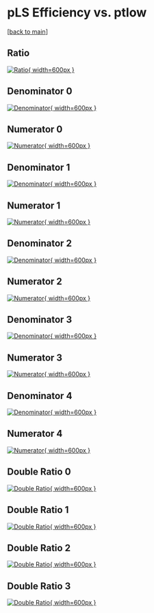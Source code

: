 # pLS Efficiency vs. ptlow

[[back to main](./)]



## Ratio

[![Ratio](../mtv/var/pLS_vtr_13_0_eff_ptlow.png){ width=600px }](../mtv/var/pLS_vtr_13_0_eff_ptlow.pdf)

## Denominator 0

[![Denominator](../mtv/den/pLS_vtr_13_0_eff_ptlow_den0.png){ width=600px }](../mtv/den/pLS_vtr_13_0_eff_ptlow_den0.pdf)

## Numerator 0

[![Numerator](../mtv/num/pLS_vtr_13_0_eff_ptlow_num0.png){ width=600px }](../mtv/num/pLS_vtr_13_0_eff_ptlow_num0.pdf)

## Denominator 1

[![Denominator](../mtv/den/pLS_vtr_13_0_eff_ptlow_den1.png){ width=600px }](../mtv/den/pLS_vtr_13_0_eff_ptlow_den1.pdf)

## Numerator 1

[![Numerator](../mtv/num/pLS_vtr_13_0_eff_ptlow_num1.png){ width=600px }](../mtv/num/pLS_vtr_13_0_eff_ptlow_num1.pdf)

## Denominator 2

[![Denominator](../mtv/den/pLS_vtr_13_0_eff_ptlow_den2.png){ width=600px }](../mtv/den/pLS_vtr_13_0_eff_ptlow_den2.pdf)

## Numerator 2

[![Numerator](../mtv/num/pLS_vtr_13_0_eff_ptlow_num2.png){ width=600px }](../mtv/num/pLS_vtr_13_0_eff_ptlow_num2.pdf)

## Denominator 3

[![Denominator](../mtv/den/pLS_vtr_13_0_eff_ptlow_den3.png){ width=600px }](../mtv/den/pLS_vtr_13_0_eff_ptlow_den3.pdf)

## Numerator 3

[![Numerator](../mtv/num/pLS_vtr_13_0_eff_ptlow_num3.png){ width=600px }](../mtv/num/pLS_vtr_13_0_eff_ptlow_num3.pdf)

## Denominator 4

[![Denominator](../mtv/den/pLS_vtr_13_0_eff_ptlow_den4.png){ width=600px }](../mtv/den/pLS_vtr_13_0_eff_ptlow_den4.pdf)

## Numerator 4

[![Numerator](../mtv/num/pLS_vtr_13_0_eff_ptlow_num4.png){ width=600px }](../mtv/num/pLS_vtr_13_0_eff_ptlow_num4.pdf)

## Double Ratio 0

[![Double Ratio](../mtv/ratio/pLS_vtr_13_0_eff_ptlow_ratio0.png){ width=600px }](../mtv/ratio/pLS_vtr_13_0_eff_ptlow_ratio0.pdf)

## Double Ratio 1

[![Double Ratio](../mtv/ratio/pLS_vtr_13_0_eff_ptlow_ratio1.png){ width=600px }](../mtv/ratio/pLS_vtr_13_0_eff_ptlow_ratio1.pdf)

## Double Ratio 2

[![Double Ratio](../mtv/ratio/pLS_vtr_13_0_eff_ptlow_ratio2.png){ width=600px }](../mtv/ratio/pLS_vtr_13_0_eff_ptlow_ratio2.pdf)

## Double Ratio 3

[![Double Ratio](../mtv/ratio/pLS_vtr_13_0_eff_ptlow_ratio3.png){ width=600px }](../mtv/ratio/pLS_vtr_13_0_eff_ptlow_ratio3.pdf)

